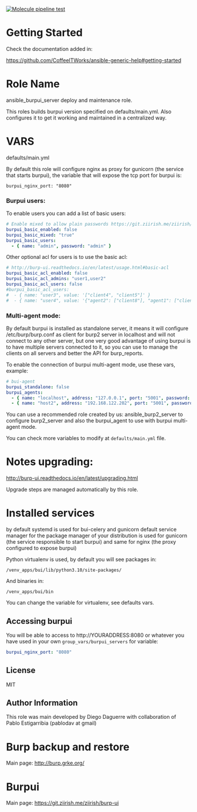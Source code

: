 [![Molecule pipeline test](https://github.com/CoffeeITWorks/ansible_burpui_server/actions/workflows/molecule-test.yml/badge.svg)](https://github.com/CoffeeITWorks/ansible_burpui_server/actions/workflows/molecule-test.yml)

Getting Started
================

Check the documentation added in: 

https://github.com/CoffeeITWorks/ansible-generic-help#getting-started


Role Name
=========

ansible_burpui_server deploy and maintenance role.

This roles builds burpui version specified on defaults/main.yml. 
Also configures it to get it working and maintained in a centralized way.

VARS
====

defaults/main.yml

By default this role will configure nginx as proxy for gunicorn (the service that starts burpui), the variable that will expose the tcp port for burpui is: 

    burpui_nginx_port: "8080"

### Burpui users:
    
To enable users you can add a list of basic users: 

```yaml
# Enable mixed to allow plain passwords https://git.ziirish.me/ziirish/burp-ui/issues/177#note_1794
burpui_basic_enabled: false
burpui_basic_mixed: "true"
burpui_basic_users:
  - { name: "admin", password: "admin" }
```

Other optional acl for users is to use the basic acl: 

```yaml
# http://burp-ui.readthedocs.io/en/latest/usage.html#basic-acl
burpui_basic_acl_enabled: false
burpui_basic_acl_admins: "user1,user2"
burpui_basic_acl_users: false
#burpui_basic_acl_users:
#  - { name: "user3", value: '["client4", "client5"]' }
#  - { name: "user4", value: '{"agent2": ["client8"], "agent1": ["client6", "client7"]}' }
```

### Multi-agent mode: 

By default burpui is installed as standalone server, it means it will configure /etc/burp/burp.conf as client for burp2 server in localhost and will not connect to any other server, but one very good advantage of using burpui is to have multiple servers connected to it, so you can use to manage the clients on all servers and better the API for burp_reports.

To enable the connection of burpui multi-agent mode, use these vars, example: 

```yaml
# bui-agent
burpui_standalone: false
burpui_agents:
  - { name: "localhost", address: "127.0.0.1", port: "5001", password: "password", ssl: "false" }
  - { name: "host2", address: "192.168.122.202", port: "5001", password: "password", ssl: "false" }
```

You can use a recommended role created by us: ansible_burp2_server to configure burp2_server and also the burpui_agent to use with burpui multi-agent mode. 

You can check more variables to modify at `defaults/main.yml` file.


Notes upgrading:
================

http://burp-ui.readthedocs.io/en/latest/upgrading.html

Upgrade steps are managed automatically by this role. 


Installed services
==================


by default systemd is used for bui-celery and gunicorn
default service manager for the package manager of your distribution is used for gunicorn (the service responsible to start burpui) and same for nginx (the proxy configured to expose burpui)

Python virtualenv is used, by default you will see packages in:

    /venv_apps/bui/lib/python3.10/site-packages/

And binaries in:

    /venv_apps/bui/bin

You can change the variable for virtualenv, see defaults vars.

Accessing burpui
----------------

You will be able to access to http://YOURADDRESS:8080 or whatever you have used in your own `group_vars/burpui_servers` for variable: 

```yaml
burpui_nginx_port: "8080"
```

License
-------

MIT

Author Information
------------------

This role was main developed by Diego Daguerre with collaboration of Pablo Estigarribia (pablodav at gmail)

Burp backup and restore
=======================

Main page: http://burp.grke.org/

Burpui
======

Main page: https://git.ziirish.me/ziirish/burp-ui

